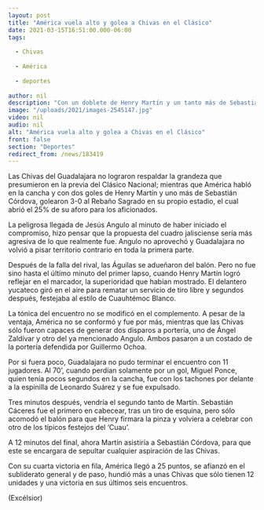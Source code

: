 ```yaml
---
layout: post
title: "América vuela alto y golea a Chivas en el Clásico"
date: 2021-03-15T16:51:00.000-06:00
tags:
  
  - Chivas
  
  - América
  
  - deportes
  
author: nil
description: "Con un doblete de Henry Martín y un tanto más de Sebastián Córdova, las Águilas dejaron claro su dominio sobre el Rebaño en el Estadio Akron"
image: "/uploads/2021/images-2545147.jpg"
video: nil
audio: nil
alt: "América vuela alto y golea a Chivas en el Clásico"
front: false
section: "Deportes"
redirect_from: /news/183419
---
```


Las Chivas del Guadalajara no lograron respaldar la grandeza que presumieron en la previa del Clásico Nacional; mientras que América habló en la cancha y con dos goles de Henry Martín y uno más de Sebastián Córdova, golearon 3-0 al Rebaño Sagrado en su propio estadio, el cual abrió el 25% de su aforo para los aficionados. 

La peligrosa llegada de Jesús Angulo al minuto de haber iniciado el compromiso, hizo pensar que la propuesta del cuadro jalisciense sería más agresiva de lo que realmente fue. Angulo no aprovechó y Guadalajara no volvió a pisar territorio contrario en toda la primera parte. 

Después de la falla del rival, las Águilas se adueñaron del balón. Pero no fue sino hasta el último minuto del primer lapso, cuando Henry Martín logró reflejar en el marcador, la superioridad que habían mostrado. El delantero yucateco giró en el aire para rematar un servicio de tiro libre y segundos después, festejaba al estilo de Cuauhtémoc Blanco. 

La tónica del encuentro no se modificó en el complemento. A pesar de la ventaja, América no se conformó y fue por más, mientras que las Chivas sólo fueron capaces de generar dos disparos a portería, uno de Ángel Zaldívar y otro del ya mencionado Angulo. Ambos pasaron a un costado de la portería defendida por Guillermo Ochoa. 

Por si fuera poco, Guadalajara no pudo terminar el encuentro con 11 jugadores. Al 70’, cuando perdían solamente por un gol, Miguel Ponce, quien tenía pocos segundos en la cancha, fue con los tachones por delante a la espinilla de Leonardo Suárez y se fue expulsado. 

Tres minutos después, vendría el segundo tanto de Martín. Sebastián Cáceres fue el primero en cabecear, tras un tiro de esquina, pero sólo acomodó el balón para que Henry firmara la pinza y volviera a celebrar con otro de los típicos festejos del ‘Cuau’.

A 12 minutos del final, ahora Martín asistiría a Sebastián Córdova, para que este se encargara de sepultar cualquier aspiración de las Chivas.

Con su cuarta victoria en fila, América llegó a 25 puntos, se afianzó en el subliderato general y de paso, hundió más a unas Chivas que sólo tienen 12 unidades y una victoria en sus últimos seis encuentros. 

(Excélsior)